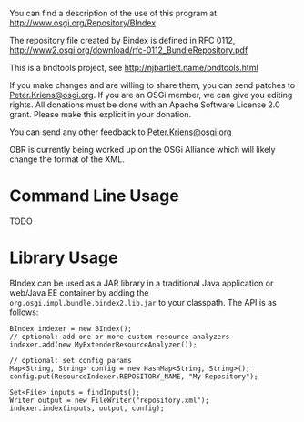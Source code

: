 You can find a description of the use of this program at 
http://www.osgi.org/Repository/BIndex

The repository file created by Bindex is defined in RFC 0112,
http://www2.osgi.org/download/rfc-0112_BundleRepository.pdf

This is a bndtools project, see http://njbartlett.name/bndtools.html

If you make changes and are willing to share them, you can send patches 
to Peter.Kriens@osgi.org. If you are an OSGi member, we can give you 
editing rights. All donations must be done with an Apache Software License 
2.0 grant. Please make this explicit in your donation.

You can send any other feedback to Peter.Kriens@osgi.org

OBR is currently being worked up on the OSGi Alliance which will likely change
the format of the XML.


Command Line Usage
==================

TODO

Library Usage
=============

BIndex can be used as a JAR library in a traditional Java application or web/Java EE container by adding the `org.osgi.impl.bundle.bindex2.lib.jar` to your classpath. The API is as follows:

	BIndex indexer = new BIndex();
	// optional: add one or more custom resource analyzers
	indexer.add(new MyExtenderResourceAnalyzer());

	// optional: set config params
	Map<String, String> config = new HashMap<String, String>();
	config.put(ResourceIndexer.REPOSITORY_NAME, "My Repository");

	Set<File> inputs = findInputs();
	Writer output = new FileWriter("repository.xml");
	indexer.index(inputs, output, config);